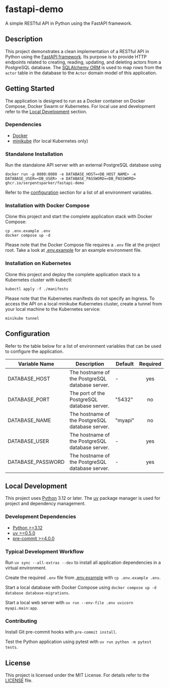 # fastapi-demo

A simple RESTful API in Python using the FastAPI framework.

## Description

This project demonstrates a clean implementation of a RESTful API in Python using the [FastAPI framework](https://fastapi.tiangolo.com/). Its purpose is to provide HTTP endpoints related to creating, reading, updating, and deleting actors from a PostgreSQL database. The [SQLAlchemy ORM](https://docs.sqlalchemy.org/en/20/orm/index.html) is used to map rows from the `actor` table in the database to the `Actor` domain model of this application.

## Getting Started

The application is designed to run as a Docker container on Docker Compose, Docker Swarm or Kubernetes. For local use and development refer to the [Local Development](#local-development) section.

### Dependencies

* [Docker](https://docs.docker.com/get-docker/)
* [minikube](https://minikube.sigs.k8s.io/docs/) (for local Kubernetes only)

### Standalone Installation

Run the standalone API server with an external PostgreSQL database using

```Shell
docker run -p 8080:8080 -e DATABASE_HOST=<DB_HOST_NAME> -e DATABASE_USER=<DB_USER> -e DATABASE_PASSWORD=<DB_PASSWORD> ghcr.io/serpentsparker/fastapi-demo
```

Refer to the [configuration](#configuration) section for a list of all environment variables.

### Installation with Docker Compose

Clone this project and start the complete application stack with Docker Compose:

```Shell
cp .env.example .env
docker compose up -d
```

Please note that the Docker Compose file requires a `.env` file at the project root. Take a look at [.env.example](.env.example) for an example environment file.

### Installation on Kubernetes

Clone this project and deploy the complete application stack to a Kubernetes cluster with kubectl:

```Shell
kubectl apply -f ./manifests
```

Please note that the Kubernetes manifests do not specify an Ingress. To access the API on a local minikube Kubernetes cluster, create a tunnel from your local machine to the Kubernetes service:

```Shell
minikube tunnel
```

## Configuration

Refer to the table below for a list of environment variables that can be used to configure the application.

| Variable Name | Description | Default | Required |
|------|-------------|------|:--------:|
| DATABASE_HOST | The hostname of the PostgreSQL database server. | - | yes |
| DATABASE_PORT | The port of the PostgreSQL database server. | "5432" | no |
| DATABASE_NAME | The hostname of the PostgreSQL database server. | "myapi" | no |
| DATABASE_USER | The hostname of the PostgreSQL database server. | - | yes |
| DATABASE_PASSWORD | The hostname of the PostgreSQL database server. | - | yes |

## Local Development

This project uses [Python](https://www.python.org/) 3.12 or later. The [uv](https://docs.astral.sh/uv/) package manager is used for project and dependency management.

### Development Dependencies

* [Python >=3.12](https://www.python.org/)
* [uv >=0.5.0](https://docs.astral.sh/uv/)
* [pre-commit >=4.0.0](https://pre-commit.com/)

### Typical Development Workflow

Run `uv sync --all-extras --dev` to install all application dependencies in a virtual environment.

Create the required `.env` file from [.env.example](.env.example) with `cp .env.example .env`.

Start a local database with Docker Compose using `docker compose up -d database database-migrations`.

Start a local web server with `uv run --env-file .env uvicorn myapi.main:app`.

### Contributing

Install Git pre-commit hooks with `pre-commit install`.

Test the Python application using pytest with `uv run python -m pytest tests`.

## License

This project is licensed under the MIT License. For details refer to the [LICENSE](LICENSE) file.
